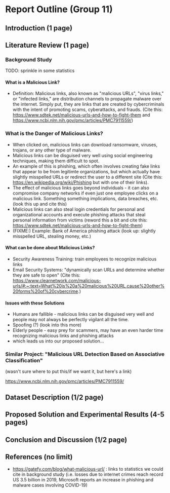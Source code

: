# Report Outline (Group 11)

## Introduction (1 page)

## Literature Review (1 page)

### Background Study
TODO: sprinkle in some statistics
#### What is a Malicious Link?
* Definition: Malicious links, also known as "malicious URLs", "virus links," or "infected links," are distribution channels to propagate malware over the internet. Simply put, they are links that are created by cybercriminals with the intent of promoting scams, cyberattacks, and frauds.
(Cite this: https://www.sdtek.net/malicious-urls-and-how-to-fight-them and https://www.ncbi.nlm.nih.gov/pmc/articles/PMC7911559/)

### What is the Danger of Malicious Links?
* When clicked on, malicious links can download ransomware, viruses, trojans, or any other type of malware. 
* Malicious links can be disguised very well using social engineering techniques, making them difficult to spot. 
* An example of this is phishing, which often involves creating fake links that appear to be from legitimte organizations, but which actually have slightly misspelled URLs or redirect the user to a different site (Cite this: https://en.wikipedia.org/wiki/Phishing but with one of their links). 
* The effect of malicious links goes beyond individuals - it can also compromise company networks if even just one employee clicks on a malicious link. Something something implications, data breaches, etc. (look this up and cite this)
* Malicious links can also steal login credentials for personal and organizational accounts and execute phishing attacks that steal personal information from victims (reword this a bit and cite this: https://www.sdtek.net/malicious-urls-and-how-to-fight-them)
* (FIXME:) Example: Bank of America phishing attack (look up: slightly misspelled URL, stealing money, etc.)

#### What can be done about Malicious Links?
* Security Awareness Training: train employees to recognize malicious links
* Email Security Systems: "dynamically scan URLs and determine whether they are safe to open" (Cite this: https://www.clearnetwork.com/malicious-urls/#:~:text=What%20is%20a%20malicious%20URL,cause%20other%20forms%20of%20cybercrime.)

#### Issues with these Solutions
* Humans are fallible - malicious links can be disguised very well and people may not always be perfectly vigilant all the time.
* Spoofing (?) (look into this more)
* Elderly people - easy prey for scammers, may have an even harder time recognizing malicious links and phishing attacks
* which leads us into our proposed solution...

### Similar Project: "Malicious URL Detection Based on Associative Classification"
(wasn't sure where to put this/if we want it, but here's a link)

https://www.ncbi.nlm.nih.gov/pmc/articles/PMC7911559/

## Dataset Description (1/2 page)

## Proposed Solution and Experimental Results (4-5 pages)

## Conclusion and Discussion (1/2 page)

## References (no limit)
* https://gatefy.com/blog/what-malicious-url/ : links to statistics we could cite in background study (i.e. losses due to internet crimes reach record US 3.5 billion in 2019, Microsoft reports an increase in phishing and malware cases involving COVID-19)